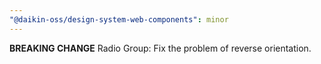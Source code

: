 ```yaml
---
"@daikin-oss/design-system-web-components": minor
---
```


**BREAKING CHANGE** Radio Group: Fix the problem of reverse orientation.
